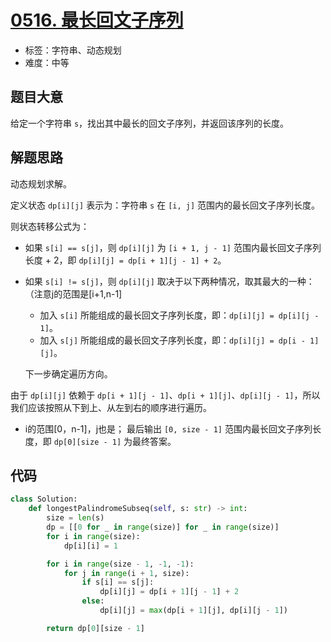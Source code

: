 # [0516. 最长回文子序列](https://leetcode.cn/problems/longest-palindromic-subsequence/)

- 标签：字符串、动态规划
- 难度：中等

## 题目大意

给定一个字符串 `s`，找出其中最长的回文子序列，并返回该序列的长度。

## 解题思路

动态规划求解。

定义状态 `dp[i][j]` 表示为：字符串 `s` 在 `[i, j]` 范围内的最长回文子序列长度。

则状态转移公式为：

- 如果 `s[i] == s[j]`，则 `dp[i][j]` 为 `[i + 1, j - 1]` 范围内最长回文子序列长度 + 2，即 `dp[i][j] = dp[i + 1][j - 1] + 2`。

- 如果 `s[i] != s[j]`，则 `dp[i][j]` 取决于以下两种情况，取其最大的一种：（注意j的范围是[i+1,n-1]

  - 加入 `s[i]` 所能组成的最长回文子序列长度，即：`dp[i][j] = dp[i][j - 1]`。
  - 加入 `s[j]` 所能组成的最长回文子序列长度，即：`dp[i][j] = dp[i - 1][j]`。

  下一步确定遍历方向。

由于 `dp[i][j]` 依赖于 `dp[i + 1][j - 1]`、`dp[i + 1][j]`、`dp[i][j - 1]`，所以我们应该按照从下到上、从左到右的顺序进行遍历。

- i的范围[0，n-1]，j也是；
最后输出 `[0, size - 1]` 范围内最长回文子序列长度，即 `dp[0][size - 1]` 为最终答案。


## 代码

```Python
class Solution:
    def longestPalindromeSubseq(self, s: str) -> int:
        size = len(s)
        dp = [[0 for _ in range(size)] for _ in range(size)]
        for i in range(size):
            dp[i][i] = 1

        for i in range(size - 1, -1, -1):
            for j in range(i + 1, size):
                if s[i] == s[j]:
                    dp[i][j] = dp[i + 1][j - 1] + 2
                else:
                    dp[i][j] = max(dp[i + 1][j], dp[i][j - 1])

        return dp[0][size - 1]
```

